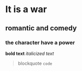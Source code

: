 # It is a war
## romantic and comedy
### the character have a power
**bold text**
*italicized text*
> blockquote
	`code`
